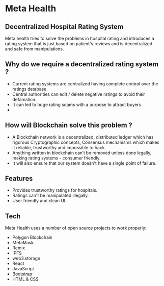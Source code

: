# Meta Health
## Decentralized Hospital Rating System

Meta health tries to solve the problems in hospital rating and introduces a rating system that is just based on patient's reviews and is decentralized and safe from manipulations.

## Why do we require a decentralized rating system ?

 - Current rating systems are centralized having complete control over the ratings database.
 - Central authorities can edit / delete negative ratings to avoid their defamation.
 - It can led to huge rating scams with a purpose to attract buyers
 - 
 ## How will Blockchain solve this problem ?
- A Blockchain network is a decentralized, distributed ledger which has rigorous Cryptographic concepts, Consensus mechanisms which makes it reliable, trustworthy and impossible to hack.
- Anything written in blockchain can’t be removed unless done legally, making rating systems  - consumer friendly.
 - It will also ensure that our system doesn't have a single point of failure.

 ## Features

 - Provides trustworthy ratings for hospitals.
 - Ratings can't be manipulated illegally.
 - User friendly and clean UI.

## Tech

Meta Health uses a number of open source projects to work properly:

 - Polygon Blockchain
 - MetaMask
 - Remix
 - IPFS
 - web3.storage
 - React
 - JavaScript
 - Bootstrap
 - HTML & CSS
